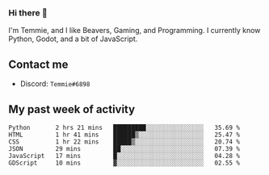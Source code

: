 ### Hi there 👋
I'm Temmie, and I like Beavers, Gaming, and Programming. I currently know Python, Godot, and a bit of JavaScript.

## Contact me
* Discord: `Temmie#6898`

## My past week of activity
<!--START_SECTION:waka-->

```text
Python       2 hrs 21 mins   █████████░░░░░░░░░░░░░░░░   35.69 %
HTML         1 hr 41 mins    ██████▒░░░░░░░░░░░░░░░░░░   25.47 %
CSS          1 hr 22 mins    █████▒░░░░░░░░░░░░░░░░░░░   20.74 %
JSON         29 mins         ██░░░░░░░░░░░░░░░░░░░░░░░   07.39 %
JavaScript   17 mins         █░░░░░░░░░░░░░░░░░░░░░░░░   04.28 %
GDScript     10 mins         ▓░░░░░░░░░░░░░░░░░░░░░░░░   02.55 %
```

<!--END_SECTION:waka-->
